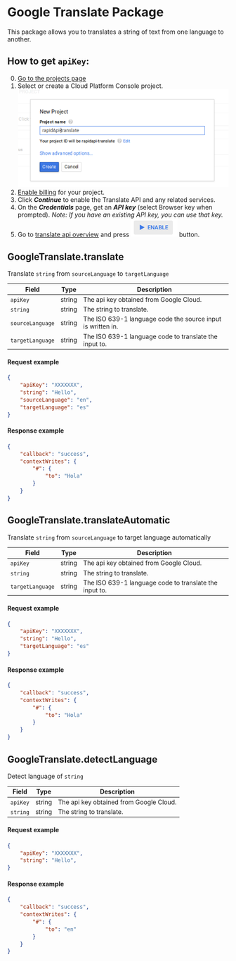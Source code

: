 [create]:https://github.com/RapidSoftwareSolutions/Marketplace-GoogleTranslate-Package/blob/master/instructions/create.png?raw=true
[enable]:https://github.com/RapidSoftwareSolutions/Marketplace-GoogleTranslate-Package/blob/master/instructions/enable.png?raw=true

# Google Translate Package
This package allows you to translates a string of text from one language to another.

<!--Need to add explanation on how to get API key from Google WITH SCREENSHOTS-->

## How to get `apiKey`:
 0. [Go to the projects page](https://support.google.com/cloud/answer/6293499#enable-billing)
 1. Select or create a Cloud Platform Console project.
 ![Creating project][create]
 2. [Enable billing](https://support.google.com/cloud/answer/6293499#enable-billing) for your project.
 3. Click ***Continue*** to enable the Translate API and any related services.
 4. On the ***Credentials*** page, get an ***API key*** (select Browser key when prompted). _Note: If you have an existing API key, you can use that key._
 5. Go to  [translate api overview](https://console.cloud.google.com/apis/api/translate/overview) and press ![Enable API][enable] button.

## GoogleTranslate.translate
Translate `string` from `sourceLanguage` to `targetLanguage`

| Field            | Type     | Description  |
| -------------    |-------------     | -----|
| `apiKey`         |string  | The api key obtained from Google Cloud. |
| `string`         |string  | The string to translate. |
| `sourceLanguage` |string  | The ISO 639-1 language code the source input is written in. |
| `targetLanguage` |string  | The ISO 639-1 language code to translate the input to. |

#### Request example
```json
{
	"apiKey": "XXXXXXX",
	"string": "Hello",
	"sourceLanguage": "en",
	"targetLanguage": "es"
}
```
#### Response example
```json
{
	"callback": "success",
	"contextWrites": {
		"#": {
			"to": "Hola"
		}
	}
}
```

## GoogleTranslate.translateAutomatic
Translate `string` from `sourceLanguage` to target language automatically

| Field            | Type     | Description  |
| -------------    |-------------     | -----|
| `apiKey`         |string  | The api key obtained from Google Cloud. |
| `string`         |string  | The string to translate. |
| `targetLanguage` |string  | The ISO 639-1 language code to translate the input to. |

#### Request example
```json
{
	"apiKey": "XXXXXXX",
	"string": "Hello",
	"targetLanguage": "es"
}
```
#### Response example
```json
{
	"callback": "success",
	"contextWrites": {
		"#": {
			"to": "Hola"
		}
	}
}
```

## GoogleTranslate.detectLanguage
Detect language of `string`

| Field            | Type     | Description  |
| -------------    |-------------     | -----|
| `apiKey`         |string  | The api key obtained from Google Cloud. |
| `string`         |string  | The string to translate. |

#### Request example
```json
{
	"apiKey": "XXXXXXX",
	"string": "Hello",
}
```
#### Response example
```json
{
	"callback": "success",
	"contextWrites": {
		"#": {
			"to": "en"
		}
	}
}
```
